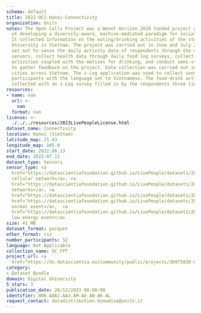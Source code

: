 ```yaml
---
schema: default
title: 2022-OC1-Hanoi-Connectivity
organization: Unitn
notes: The Open Calls Project was a Wenet Horizon 2020 funded project with the goal
  of developing a diversity-aware, machine-mediated paradigm for social interactions.
  It collected information on the eating/drinking activities of the students of FPT
  University in Vietnam. The project was carried out in June and July 2022. The project
  set out to sense the daily activity data of respondents through the mobile phone
  sensors, collect health data through daily food log surveys, collect alcohol-drinking
  activities coupled with the motives for drinking, and conduct semi-structured surveys
  to gather feedback on the project. Data collection was carried out in three big
  cities across Vietnam. The i-Log application was used to collect sensor data from
  participants with the language set to Vietnamese. The food-drink activities were
  collected with an i-Log survey filled in by the respondents three times a day.
resources:
- name: nan
  url: >-
    nan
  format: nan
license: >-
  ./../../resources/2023LivePeopleLicense.html
dataset_name: Connectivity
location: Hanoi (Vietnam)
latitude_map: 21.03
longitude_map: 105.8
start_date: 2022.06.13
end_date: 2022.07.11
dataset_type: Sensors
sensor_type: <a 
  href="https://datascientiafoundation.github.io/LivePeople/datasets/2022-OC1-Hanoi-Cellular%20Network/">
  cellular network</a>, <a 
  href="https://datascientiafoundation.github.io/LivePeople/datasets/2022-OC1-Hanoi-Wifi%20Networks%20Event/">wifi
  networks</a>, <a 
  href="https://datascientiafoundation.github.io/LivePeople/datasets/2022-OC1-Hanoi-Wifi%20Event/">wifi</a>,  <a
  href="https://datascientiafoundation.github.io/LivePeople/datasets/2022-OC1-Hanoi-Bluetooth%20Normal%20Event/">bluetooth
  normal event</a>,  <a 
  href="https://datascientiafoundation.github.io/LivePeople/datasets/2022-OC1-Hanoi-Bluetooth%20Low%20Energy%20Event/">bluetooth
  low energy event</a>
size: 41 MB
dataset_format: parquet
other_format: csv
number_participants: 52
language: Not Applicable
collection_name: OC_FPT
project_url: <a 
  href="https://ds.datascientia.eu/community/public/projects/3b975830-9ecc-4127-855b-f88b8b5fe2ca">https://ds.datascientia.eu/community/public/projects/3b975830-9ecc-4127-855b-f88b8b5fe2ca</a>
category:
- Dataset Bundle
domain: Digital University
5_stars: 3
publication_date: 20/12/2023 00:00:00
identifier: 006.AAAJ.AAJ.AM-AO-AN-AK-AL
request_contact: datadistribution.knowdive@unitn.it
---
```

